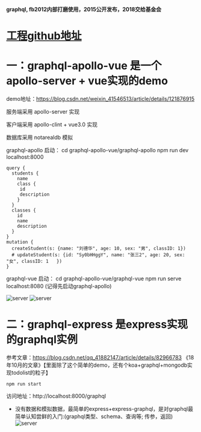 #### graphql, fb2012内部打磨使用，2015公开发布，2018交给基金会

# **[工程github地址](https://github.com/zLoong/graphql-demo/tree/main/graphql-apollo-vue)**

# 一：graphql-apollo-vue 是一个apollo-server + vue实现的demo

demo地址：https://blog.csdn.net/weixin_41546513/article/details/121876915

服务端采用 apollo-server 实现

客户端采用 apollo-clint + vue3.0 实现

数据库采用 notarealdb 模拟

graphql-apollo 启动：
cd graphql-apollo-vue/graphql-apollo  npm run dev  localhost:8000
```
query {
  students {
    name
    class {
     id
     description
    }
  }
  classes {
    id
    name
    description
  }
}
mutation {
  createStudent(s: {name: "刘德华", age: 10, sex: "男", classID: 1})
  # updateStudent(s: {id: "Sy0bHHggY", name: "张三2", age: 20, sex: "女", classID: 1	})
}
```

graphql-vue 启动：
cd graphql-apollo-vue/graphql-vue npm run serve localhost:8080 (记得先启动graphql-apollo)

![server](https://zixun.imtt.qq.com/offlinepkg/graphql-apollo-vue.jpg)
![server](https://zixun.imtt.qq.com/offlinepkg/graphql-apollo-vue-client.jpg)


# 二：graphql-express 是express实现的graphql实例
参考文章：https://blog.csdn.net/qq_41882147/article/details/82966783  《18年10月的文章》【里面除了这个简单的demo，还有个koa+graphql+mongodb实现todolist的粒子】
```
npm run start
```
访问地址：http://localhost:8000/graphql
- 没有数据和模拟数据，最简单的express+express-graphql，是对graphql最简单认知尝鲜的入门:(graphql类型、schema、查询等; 传参，返回)
![server](https://zixun.imtt.qq.com/offlinepkg/graphql-express.png)




